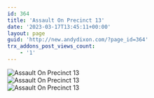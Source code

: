 ```yaml
---
id: 364
title: 'Assault On Precinct 13'
date: '2023-03-17T13:45:11+00:00'
layout: page
guid: 'http://new.andydixon.com/?page_id=364'
trx_addons_post_views_count:
    - '1'
---
```


![Assault On Precinct 13](https://i0.wp.com/assets.g8x2.ldn.idrivee2-23.com/posters/Assault%20On%20Precinct%2013%2001.jpg?w=1200&ssl=1 "Assault On Precinct 13")  
![Assault On Precinct 13](https://i0.wp.com/assets.g8x2.ldn.idrivee2-23.com/posters/Assault%20On%20Precinct%2013%2002.jpg?w=1200&ssl=1 "Assault On Precinct 13")  
![Assault On Precinct 13](https://i0.wp.com/assets.g8x2.ldn.idrivee2-23.com/posters/Assault%20On%20Precinct%2013%2003.jpg?w=1200&ssl=1 "Assault On Precinct 13")
